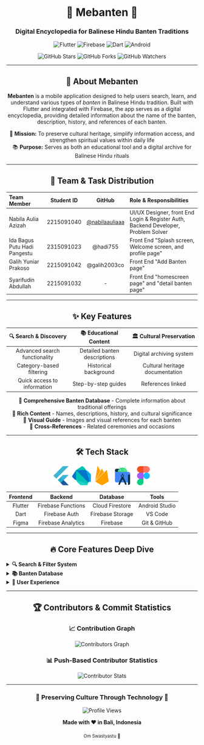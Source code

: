 <h1 align="center">🌺 Mebanten 🌺</h1>
<h3 align="center">Digital Encyclopedia for Balinese Hindu Banten Traditions</h3>

<p align="center">
  <img src="https://img.shields.io/badge/Flutter-02569B?style=for-the-badge&logo=flutter&logoColor=white" alt="Flutter" />
  <img src="https://img.shields.io/badge/Firebase-FFCA28?style=for-the-badge&logo=firebase&logoColor=black" alt="Firebase" />
  <img src="https://img.shields.io/badge/Dart-0175C2?style=for-the-badge&logo=dart&logoColor=white" alt="Dart" />
  <img src="https://img.shields.io/badge/Android-3DDC84?style=for-the-badge&logo=android&logoColor=white" alt="Android" />
</p>

<p align="center">
  <img src="https://img.shields.io/github/stars/nabilaauliaaa/aplikasi-mebanten?style=social" alt="GitHub Stars" />
  <img src="https://img.shields.io/github/forks/nabilaauliaaa/aplikasi-mebanten?style=social" alt="GitHub Forks" />
  <img src="https://img.shields.io/github/watchers/nabilaauliaaa/aplikasi-mebanten?style=social" alt="GitHub Watchers" />
</p>

---

<h2 align="center">📖 About Mebanten</h2>

<p align="center">
<strong>Mebanten</strong> is a mobile application designed to help users search, learn, and understand various types of <em>banten</em> in Balinese Hindu tradition. Built with Flutter and integrated with Firebase, the app serves as a digital encyclopedia, providing detailed information about the name of the banten, description, history, and references of each banten.
</p>

<p align="center">
🎯 <strong>Mission:</strong> To preserve cultural heritage, simplify information access, and strengthen spiritual values within daily life<br>
📚 <strong>Purpose:</strong> Serves as both an educational tool and a digital archive for Balinese Hindu rituals
</p>

---

<h2 align="center">👥 Team & Task Distribution</h2>

<div align="center">

| **Team Member** | **Student ID** | **GitHub** | **Role & Responsibilities** |
|:----------------|:--------------:|:----------:|:---------------------------|
| Nabila Aulia Azizah | 2215091040 | [@nabilaauliaaa](https://github.com/nabilaauliaaa) | UI/UX Designer, front End Login & Register Auth, Backend Developer, Problem Solver |
| Ida Bagus Putu Hadi Pangestu | 2315091023 | @hadi755 | Front End "Splash screen, Welcome screen, and profile page" |
| Galih Yuniar Prakoso | 2215091042 | @galih2003co | Front End "Add Banten page" |
| Syarifudin Abdullah | 2215091032 | - | Front End "homescreen page" and "detail banten page" |


</div>

---

<h2 align="center">✨ Key Features</h2>

<div align="center">

| 🔍 **Search & Discovery** | 📚 **Educational Content** | 🏛️ **Cultural Preservation** |
|:------------------------:|:---------------------------:|:-----------------------------:|
| Advanced search functionality | Detailed banten descriptions | Digital archiving system |
| Category-based filtering | Historical background | Cultural heritage documentation |
| Quick access to information | Step-by-step guides | References linked |

</div>

<p align="center">
  🌺 <strong>Comprehensive Banten Database</strong> - Complete information about traditional offerings<br>
  📖 <strong>Rich Content</strong> - Names, descriptions, history, and cultural significance<br>
  🎨 <strong>Visual Guide</strong> - Images and visual references for each banten<br>
  🔗 <strong>Cross-References</strong> - Related ceremonies and occasions<br>
</p>

---

<h2 align="center">🛠️ Tech Stack</h2>

<p align="center">
  <img src="https://raw.githubusercontent.com/devicons/devicon/master/icons/flutter/flutter-original.svg" alt="Flutter" width="50" height="50"/>
  <img src="https://raw.githubusercontent.com/devicons/devicon/master/icons/dart/dart-original.svg" alt="Dart" width="50" height="50"/>
  <img src="https://raw.githubusercontent.com/devicons/devicon/master/icons/firebase/firebase-plain.svg" alt="Firebase" width="50" height="50"/>
  <img src="https://raw.githubusercontent.com/devicons/devicon/master/icons/androidstudio/androidstudio-original.svg" alt="Android Studio" width="50" height="50"/>
  <img src="https://raw.githubusercontent.com/devicons/devicon/master/icons/figma/figma-original.svg" alt="Figma" width="50" height="50"/>
</p>

<div align="center">

| **Frontend** | **Backend** | **Database** | **Tools** |
|:------------:|:-----------:|:------------:|:---------:|
| Flutter | Firebase Functions | Cloud Firestore | Android Studio |
| Dart  | Firebase Auth | Firebase Storage | VS Code |
| Figma | Firebase Analytics | Firebase | Git & GitHub |

</div>

---

<h2 align="center">🔥 Core Features Deep Dive</h2>

<details>
<summary><strong>🔍 Search & Filter System</strong></summary>

- **Advanced Search**: Search by name, description, history, or ceremony occasion

</details>

<details>
<summary><strong>📚 Banten Database</strong></summary>

- **Comprehensive Information**: Name, description, history, references, and regional based
- **Visual References**: High-quality images
- **Cultural Context**: Historical background and spiritual meaning

</details>

<details>
<summary><strong>🎯 User Experience</strong></summary>

- **Intuitive Navigation**: Easy-to-use interface design
- **Offline Functionality**: Core features work without internet
- **Modern Design**: Build with modern design 

</details>

---

<h2 align="center">🏆 Contributors & Commit Statistics</h2>

<div align="center">

### 📈 Contribution Graph
![Contributors Graph](https://contrib.rocks/image?repo=nabilaauliaaa/aplikasi-mebanten)

### 📊 Push-Based Contributor Statistics

<!-- Otomatis berdasarkan GitHub API -->
![Contributor Stats](https://github-contributor-stats.vercel.app/api?username=nabilaauliaaa&repo=aplikasi-mebanten&theme=radical)

---

### 🌺 Preserving Culture Through Technology 🌺

<p>
  <img src="https://komarev.com/ghpvc/?username=nabilaauliaaa&label=Repository%20Views&color=blueviolet&style=for-the-badge" alt="Profile Views" />
</p>

**Made with ❤️ in Bali, Indonesia**

<sub>Om Swastyastu 🙏</sub>

</div>

